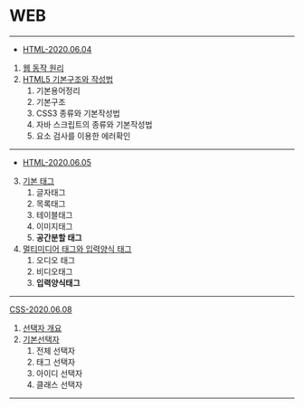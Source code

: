 # WEB

------

- [HTML-2020.06.04](https://github.com/alikwon/web/blob/master/basic_0604/HTML(2020.06.04).md)

1. [웹 동작 원리](https://github.com/alikwon/web/blob/master/basic_0604/HTML(2020.06.04).md#1-%EC%9B%B9%EC%9D%98-%EB%8F%99%EC%9E%91-%EC%9B%90%EB%A6%AC)
2. [HTML5 기본구조와 작성법](https://github.com/alikwon/web/blob/master/basic_0604/HTML(2020.06.04).md#2-html5--%EA%B8%B0%EB%B3%B8%EA%B5%AC%EC%A1%B0%EC%99%80-%EC%9E%91%EC%84%B1%EB%B2%95)
   1. 기본용어정리
   2. 기본구조
   3. CSS3 종류와 기본작성법
   4. 자바 스크립트의 종류와 기본작성법
   5. 요소 검사를 이용한 에러확인

<hr>

- [HTML-2020.06.05](https://github.com/alikwon/web/blob/master/Ex_0605/HTML(2020.06.05).md)

3. [기본 태그](https://github.com/alikwon/web/blob/master/Ex_0605/HTML(2020.06.05).md#3-html5-%EA%B8%B0%EB%B3%B8%ED%83%9C%EA%B7%B8)
   1. 글자태그
   2. 목록태그
   3. 테이블태그
   4. 이미지태그
   5. **공간분할 태그**
4. [멀티미디어 태그와 입력양식 태그](https://github.com/alikwon/web/blob/master/Ex_0605/HTML(2020.06.05).md#4-html5-%EB%A9%80%ED%8B%B0%EB%AF%B8%EB%94%94%EC%96%B4-%ED%83%9C%EA%B7%B8%EC%99%80-%EC%9E%85%EB%A0%A5%EC%96%91%EC%8B%9D-%ED%83%9C%EA%B7%B8)
   1. 오디오 태그
   2. 비디오태그
   3. **입력양식태그**

------

[CSS-2020.06.08](https://github.com/alikwon/web/blob/master/CSS_0608/CSS3_selector.md)


1. [선택자 개요](https://github.com/alikwon/web/blob/master/CSS_0608/CSS3_selector.md#1-%EC%84%A0%ED%83%9D%EC%9E%90-%EA%B0%9C%EC%9A%94)
2. [기본선택자](https://github.com/alikwon/web/blob/master/CSS_0608/CSS3_selector.md#2-%EA%B8%B0%EB%B3%B8%EC%84%A0%ED%83%9D%EC%9E%90)
   1. 전체 선택자
   2. 태그 선택자
   3. 아이디 선택자
   4. 클래스 선택자

------

